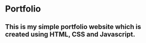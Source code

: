  # Portfolio

## This is my simple portfolio website which is created using HTML, CSS and Javascript.
